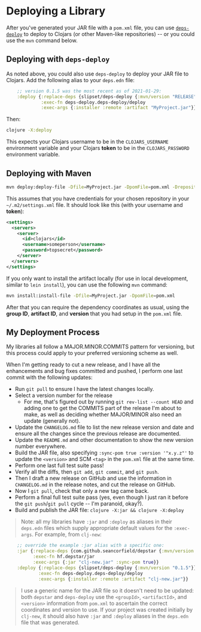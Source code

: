 # Deploying a Library

After you've generated your JAR file with a `pom.xml` file, you can use [`deps-deploy`](https://github.com/slipset/deps-deploy) to deploy to Clojars (or other Maven-like repositories) -- or you could use the `mvn` command below.

## Deploying with `deps-deploy`

As noted above, you could also use `deps-deploy` to deploy your JAR file to Clojars.
Add the following alias to your `deps.edn` file:

```clojure
    ;; version 0.1.5 was the most recent as of 2021-01-29:
    :deploy {:replace-deps {slipset/deps-deploy {:mvn/version "RELEASE"}}
             :exec-fn deps-deploy.deps-deploy/deploy
             :exec-args {:installer :remote :artifact "MyProject.jar"}}
```

Then:


```bash
clojure -X:deploy
```

This expects your Clojars username to be in the `CLOJARS_USERNAME` environment variable and your Clojars **token** to be in the `CLOJARS_PASSWORD` environment variable.

## Deploying with Maven

```bash
mvn deploy:deploy-file -Dfile=MyProject.jar -DpomFile=pom.xml -DrepositoryId=clojars -Durl=https://clojars.org/repo/
```

This assumes that you have credentials for your chosen repository in your `~/.m2/settings.xml` file. It should look like this (with your username and **token**):

```xml
<settings>
  <servers>
    <server>
      <id>clojars</id>
      <username>someperson</username>
      <password>topsecret</password>
    </server>
  </servers>
</settings>
```

If you only want to install the artifact locally (for use in local development, similar to `lein install`), you can use the following `mvn` command:

```bash
mvn install:install-file -Dfile=MyProject.jar -DpomFile=pom.xml
```

After that you can require the dependency coordinates as usual, using the **group ID**, **artifact ID**, and **version** that you had setup in the `pom.xml` file.

## My Deployment Process

My libraries all follow a MAJOR.MINOR.COMMITS pattern for versioning, but this process could apply to
your preferred versioning scheme as well.

When I'm getting ready to cut a new release, and I have all the enhancements and bug fixes committed and
pushed, I perform one last commit with the following updates:

* Run `git pull` to ensure I have the latest changes locally.
* Select a version number for the release
  * For me, that's figured out by running `git rev-list --count HEAD` and adding one to get the COMMITS part of the release I'm about to make, as well as deciding whether MAJOR/MINOR also need an update (generally not).
* Update the `CHANGELOG.md` file to list the new release version and date and ensure all the changes since the previous release are documented.
* Update the `README.md` and other documentation to show the new version number everywhere.
* Build the JAR file, also specifying `:sync-pom true :version '"x.y.z"'` to update the `<version>` and SCM `<tag>` in the `pom.xml` file at the same time.
* Perform one last full test suite pass!
* Verify all the diffs, then `git add`, `git commit`, and `git push`.
* Then I draft a new release on GitHub and use the information in `CHANGELOG.md` in the release notes, and cut the release on GitHub.
* Now I `git pull`, check that only a new tag came back.
* Perform a final full test suite pass (yes, even though I just ran it before the `git push`/`git pull` cycle -- I'm paranoid, okay?).
* Build and publish the JAR file: `clojure -X:jar && clojure -X:deploy`

> Note: all my libraries have `:jar` and `:deploy` as aliases in their `deps.edn` files which supply appropriate default values for the `:exec-args`. For example, from `clj-new`:

```clj
    ;; override the example :jar alias with a specific one:
    :jar {:replace-deps {com.github.seancorfield/depstar {:mvn/version "2.1.267"}}
          :exec-fn hf.depstar/jar
          :exec-args {:jar "clj-new.jar" :sync-pom true}}
    :deploy {:replace-deps {slipset/deps-deploy {:mvn/version "0.1.5"}}
            :exec-fn deps-deploy.deps-deploy/deploy
            :exec-args {:installer :remote :artifact "clj-new.jar"}}
```

> I use a generic name for the JAR file so it doesn't need to be updated: both `depstar` and `deps-deploy` use the `<groupId>`, `<artifactId>`, and `<version>` information from `pom.xml` to ascertain the correct coordinates and version to use. If your project was created initially by `clj-new`, it should also have `:jar` and `:deploy` aliases in the `deps.edn` file that was generated.
